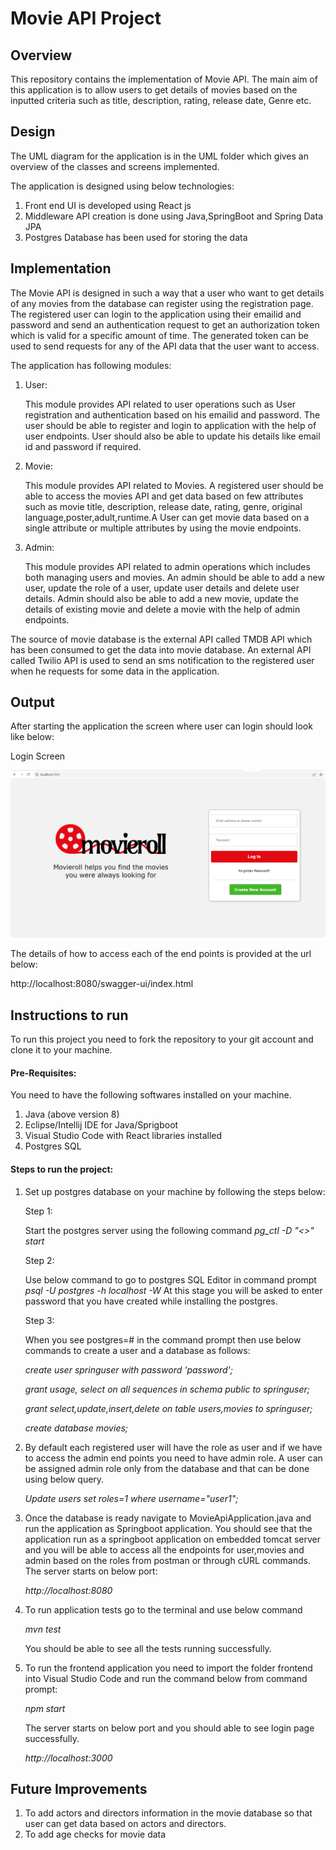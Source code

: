 # Movie API Project 

## Overview 
This repository contains the implementation of Movie API. 
The main aim of this application is to allow users to get details of movies based on the inputted criteria such as title, 
description, rating, release date, Genre etc. 

## Design
The UML diagram for the application is in the UML folder which gives an overview of the classes and screens implemented. 

The application is designed using below technologies:

1. Front end UI is developed using React js 
2. Middleware API creation is done using Java,SpringBoot and Spring Data JPA 
3. Postgres Database has been used for storing the data

## Implementation

The Movie API is designed in such a way that a user who want to get details of any movies from the database can register using 
the registration page. The registered user can login to the application using their emailid and password and send an 
authentication request to get an authorization token which is valid for a specific amount of time. The generated token can be
used to send requests for any of the API data that the user want to access.

The application has following modules: 

1. User:
   
   This module provides API related to  user operations such as User registration and authentication based on his emailid and password. The user should
   be able to register and login to application with the help of user endpoints. User should also be able to update his details like
   email id and password if required. 

2. Movie:
   
   This module provides API related to Movies. A registered user should be able to access the movies API and get data based on
   few attributes such as movie title, description, release date, rating, genre, original language,poster,adult,runtime.A User can 
   get movie data based on a single attribute or multiple attributes by using the movie endpoints.

3. Admin:

   This module provides API related to admin operations which includes both managing users and movies. An admin should be able to add 
   a new user, update the role of a user, update user details and delete user details. Admin should also be able to add a new movie, 
   update the details of existing movie and delete a movie with the help of admin endpoints.

The source of movie database is the external API called TMDB API which has been consumed to get the data into movie database. 
An external API called Twilio API is used to send an sms notification to the registered user when he requests for some data in 
the application.

## Output

After starting the application the screen where user can login should look like below: 

Login Screen 

![img.png](img.png)

The details of how to access each of the end points is provided at the url below:

http://localhost:8080/swagger-ui/index.html

## Instructions to run 

To run this project you need to fork the repository to your git account and clone it to your machine. 

#### Pre-Requisites: 

You need to have the following softwares installed on your machine.
1. Java (above version 8) 
2. Eclipse/Intellij IDE for Java/Sprigboot 
3. Visual Studio Code with React libraries installed
4. Postgres SQL

#### Steps to run the project: 

1. Set up postgres database on your machine by following the steps below:

   Step 1: 

   Start the postgres server using the following command
   _pg_ctl -D "<<path to postgres>>" start_

   Step 2: 

   Use below command to go to postgres SQL Editor in command prompt 
   _psql -U postgres -h localhost -W_ 
   At this stage you will be asked to enter password that you have created while installing the postgres.

   Step 3: 

   When you see postgres=# in the command prompt then use below commands to create a user and a database as follows:

   _create user springuser with password 'password';_

   _grant usage, select on all sequences in schema public to springuser;_

   _grant select,update,insert,delete on table users,movies to springuser;_

   _create database movies;_ 

2. By default each registered user will have the role as user and if we have to access the admin end points you need to
   have admin role. A user can be assigned admin role only from the database and that can be done using below query.

   _Update users set roles=1 where username="user1";_

3. Once the database is ready navigate to MovieApiApplication.java and run the application as Springboot application. 
   You should see that the application run as a springboot application on embedded tomcat server and you will be able to 
   access all the endpoints for user,movies and admin based on the roles from postman or through cURL commands.
   The server starts on below port:

   _http://localhost:8080_

4. To run application tests go to the terminal and use below command

   _mvn test_

   You should be able to see all the tests running successfully.

5. To run the frontend application you need to import the folder frontend into Visual Studio Code and run the command below
   from command prompt:

   _npm start_ 

   The server starts on below port and you should able to see login page successfully. 

   _http://localhost:3000_


## Future Improvements 

1. To add actors and directors information in the movie database so that user can get data based on actors and directors.
2. To add age checks for movie data 


